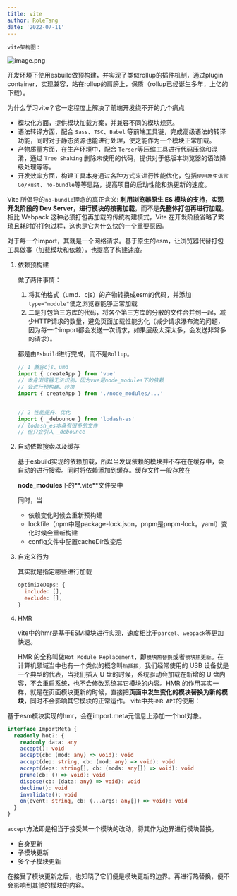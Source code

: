 ```yaml
---
title: vite
author: RoleTang
date: '2022-07-11'
---
```


``vite架构图：``

![image.png](https://p3-juejin.byteimg.com/tos-cn-i-k3u1fbpfcp/02910cd2c6894bcdb3a9e0fc9e59f4c2~tplv-k3u1fbpfcp-zoom-in-crop-mark:1304:0:0:0.awebp?)

开发环境下使用esbuild做预构建，并实现了类似rollup的插件机制，通过plugin container，实现兼容，站在rollup的肩膀上，保质（rollup已经诞生多年，上亿的下载）。

为什么学习vite？它一定程度上解决了前端开发绕不开的几个痛点

- 模块化方面，提供模块加载方案，并兼容不同的模块规范。
- 语法转译方面，配合 `Sass`、`TSC`、`Babel` 等前端工具链，完成高级语法的转译功能，同时对于静态资源也能进行处理，使之能作为一个模块正常加载。
- 产物质量方面，在生产环境中，配合 `Terser`等压缩工具进行代码压缩和混淆，通过 `Tree Shaking` 删除未使用的代码，提供对于低版本浏览器的语法降级处理等等。
- 开发效率方面，构建工具本身通过各种方式来进行性能优化，包括`使用原生语言 Go/Rust`、`no-bundle`等等思路，提高项目的启动性能和热更新的速度。

Vite 所倡导的`no-bundle`理念的真正含义: **利用浏览器原生 ES 模块的支持，实现开发阶段的 Dev Server，进行模块的按需加载**，而不是**先整体打包再进行加载**。相比 Webpack 这种必须打包再加载的传统构建模式，Vite 在开发阶段省略了繁琐且耗时的打包过程，这也是它为什么快的一个重要原因。

对于每一个import，其就是一个网络请求。基于原生的esm，让浏览器代替打包工具做事（加载模块和依赖），也提高了构建速度。

1. 依赖预构建

   做了两件事情：

   1. 将其他格式（umd、cjs）的产物转换成esm的代码，并添加`type="module"`使之浏览器能够正常加载
   2. 二是打包第三方库的代码，将各个第三方库的分散的文件合并到一起，减少HTTP请求的数量，避免页面加载性能劣化（减少请求瀑布流的问题，因为每一个import都会发送一次请求，如果层级太深太多，会发送非常多的请求）。

   都是由`Esbuild`进行完成，而不是`Rollup`。

   ```js
   // 1 兼容cjs、umd
   import { createApp } from 'vue'
   // 本身浏览器无法识别，因为vue是node_modules下的依赖
   // 会进行预构建、转换
   import { createApp } from './node_modules/...'


   // 2 性能提升、优化
   import { _debounce } from 'lodash-es'
   // lodash_es本身有很多的文件
   // 但只会引入 _debounce
   ```

2. 自动依赖搜索以及缓存

   基于esbuild实现的依赖加载，所以当发现依赖的模块并不存在在缓存中，会自动的进行搜索。同时将依赖添加到缓存。缓存文件一般存放在

   **node_modules**下的**.vite**文件夹中

   同时，当

   - 依赖变化时候会重新预构建
   - lockfile（npm中是package-lock.json，pnpm是pnpm-lock。yaml）变化时候会重新构建
   - config文件中配置cacheDir改变后



3. 自定义行为

   其实就是指定哪些进行加载

   ```js
   optimizeDeps: {
     include: [],
     exclude: [],
   }
   ```

4. HMR

   vite中的hmr是基于ESM模块进行实现，速度相比于`parcel`、`webpack`等更加快速。

   HMR 的全称叫做`Hot Module Replacement`，即`模块热替换`或者`模块热更新`。在计算机领域当中也有一个类似的概念叫`热插拔`，我们经常使用的 USB 设备就是一个典型的代表，当我们插入 U 盘的时候，系统驱动会加载在新增的 U 盘内容，不会重启系统，也不会修改系统其它模块的内容。HMR 的作用其实一样，就是在页面模块更新的时候，直接把**页面中发生变化的模块替换为新的模块**，同时不会影响其它模块的正常运作。
   vite中共`HMR API`的使用：

基于esm模块实现的hmr，会在import.meta元信息上添加一个hot对象。

```typescript
interface ImportMeta {
  readonly hot?: {
    readonly data: any
    accept(): void
    accept(cb: (mod: any) => void): void
    accept(dep: string, cb: (mod: any) => void): void
    accept(deps: string[], cb: (mods: any[]) => void): void
    prune(cb: () => void): void
    dispose(cb: (data: any) => void): void
    decline(): void
    invalidate(): void
    on(event: string, cb: (...args: any[]) => void): void
  }
}
```

`accept`方法即是相当于接受某一个模块的改动，将其作为边界进行模块替换。

- 自身更新
- 子模块更新
- 多个子模块更新

在接受了模块更新之后，也知晓了它们便是模块更新的边界。再进行热替换，便不会影响到其他的模块的内容。